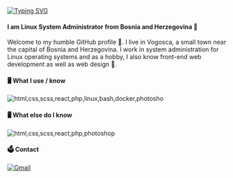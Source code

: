 <a href="https://git.io/typing-svg"><img src="https://readme-typing-svg.demolab.com?font=Fira+Code&duration=6200&pause=3200&color=F7F7F7&width=435&height=45&lines=root%40hajrudin.dev+~+%23+sh+readme.sh;root%40hajrudin.dev+~+%23+%7C" alt="Typing SVG" /></a>

####  I am Linux System Administrator from Bosnia and Herzegovina 🌆


Welcome to my humble GitHub profile 🌋. I live in Vogosca, a small town near the capital of Bosnia and Herzegovina. I work in system administration for Linux operating systems and as a hobby, I also know front-end web development as well as web design 🎇.
<br />
#### 🖥 What I use / know

<img alt="html,css,scss,react,php,linux,bash,docker,photosho" title='html,css,scss,react,php,linux,bash,docker,photosho' src="https://skillicons.dev/icons?i=linux,bash,docker,cf" />

#### 🖥 What else do I know
 
<img alt="html,css,scss,react,php,photoshop" title='html,css,scss,react,php,photoshop' src="https://skillicons.dev/icons?i=html,css,scss,react,php,photoshop" />

#### 🗳 Contact

[![Gmail](https://img.shields.io/badge/xxx@hasoftnet.com-5C6EC1?style=flat-square&logo=Gmail&logoColor=white&link=mailto:info@hasoftnet.com)](mailto:info@hasoftnet.com)
